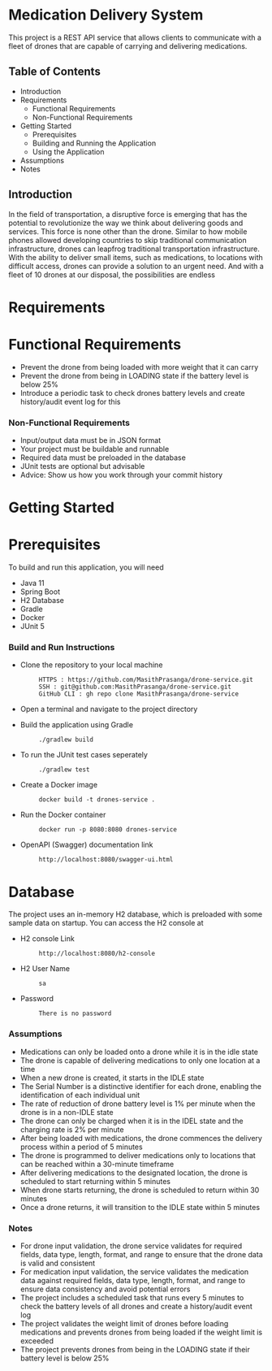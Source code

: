 
# Medication Delivery System


This project is a REST API service that allows clients to communicate with a fleet of drones that are capable of carrying and delivering medications.
## Table of Contents

 - Introduction
 - Requirements
    - Functional Requirements
    - Non-Functional Requirements
- Getting Started
    - Prerequisites
    - Building and Running the Application
    - Using the Application
- Assumptions
- Notes


## Introduction

In the field of transportation, a disruptive force is emerging that has the potential to revolutionize the way we think about delivering goods and services. This force is none other than the drone. Similar to how mobile phones allowed developing countries to skip traditional communication infrastructure, drones can leapfrog traditional transportation infrastructure. With the ability to deliver small items, such as medications, to locations with difficult access, drones can provide a solution to an urgent need. And with a fleet of 10 drones at our disposal, the possibilities are endless

# Requirements

# Functional Requirements

 - Prevent the drone from being loaded with more weight that it can carry
 - Prevent the drone from being in LOADING state if the battery level is below 25%
- Introduce a periodic task to check drones battery levels and create history/audit event log for this

### Non-Functional Requirements

 - Input/output data must be in JSON format
 - Your project must be buildable and runnable
- Required data must be preloaded in the database
- JUnit tests are optional but advisable
- Advice: Show us how you work through your commit history

# Getting Started

# Prerequisites

To build and run this application, you will need

 - Java 11
 - Spring Boot
 - H2 Database
 - Gradle
 - Docker
 - JUnit 5


### Build and Run Instructions

 - Clone the repository to your local machine
 
			HTTPS : https://github.com/MasithPrasanga/drone-service.git
			SSH : git@github.com:MasithPrasanga/drone-service.git
			GitHub CLI : gh repo clone MasithPrasanga/drone-service
    
 - Open a terminal and navigate to the project directory
 - Build the application using Gradle

			./gradlew build
			
 - To run the JUnit test cases seperately
 
			./gradlew test
    
 - Create a Docker image
 
    		docker build -t drones-service .
    
 - Run the Docker container
 
    		docker run -p 8080:8080 drones-service

 - OpenAPI (Swagger) documentation link
 
    		http://localhost:8080/swagger-ui.html

# Database

The project uses an in-memory H2 database, which is preloaded with some sample data on startup. You can access the H2 console at

 - H2 console Link
 
    		http://localhost:8080/h2-console
    
 - H2 User Name
 
    		sa
 - Password
 
    		There is no password
    
### Assumptions

 - Medications can only be loaded onto a drone while it is in the idle state
 - The drone is capable of delivering medications to only one location at a time
 - When a new drone is created, it starts in the IDLE state
 - The Serial Number is a distinctive identifier for each drone, enabling the identification of each individual unit
 - The rate of reduction of drone battery level is 1% per minute when the drone is in a non-IDLE state
 - The drone can only be charged when it is in the IDEL state and the charging rate is 2% per minute
 - After being loaded with medications, the drone commences the delivery process within a period of 5 minutes
 - The drone is programmed to deliver medications only to locations that can be reached within a 30-minute timeframe
 - After delivering medications to the designated location, the drone is scheduled to start returning within 5 minutes
 - When drone starts returning, the drone is scheduled to return within 30 minutes
 - Once a drone returns, it will transition to the IDLE state within 5 minutes
 
 
### Notes


- For drone input validation, the drone service validates for required fields, data type, length, format, and range to ensure that the drone data is valid and consistent
- For medication input validation, the service validates the medication data against required fields, data type, length, format, and range to ensure data consistency and avoid potential errors
 - The project includes a scheduled task that runs every 5 minutes to check the battery levels of all drones and create a history/audit event log
 - The project validates the weight limit of drones before loading medications and prevents drones from being loaded if the weight limit is exceeded
 - The project prevents drones from being in the LOADING state if their battery level is below 25%

 
 